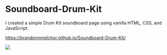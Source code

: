 # Soundboard-Drum-Kit

I created a simple Drum Kit soundboard page using vanilla HTML, CSS, and JavaScript.

https://brandonnmelchor.github.io/Soundboard-Drum-Kit/

![](https://github.com/brandonnmelchor/Soundboard-Drum-Kit/blob/main/screenshot%202.png?raw=true)
